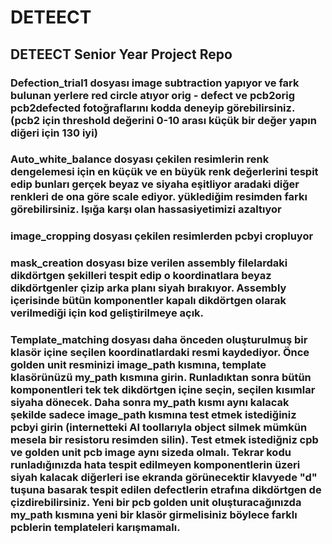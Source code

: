 # DETEECT
## DETEECT Senior Year Project Repo
### Defection_trial1 dosyası image subtraction yapıyor ve fark bulunan yerlere red circle atıyor orig - defect ve pcb2orig pcb2defected fotoğraflarını kodda deneyip görebilirsiniz. (pcb2 için threshold değerini 0-10 arası küçük bir değer yapın diğeri için 130 iyi)
### Auto_white_balance dosyası çekilen resimlerin renk dengelemesi için en küçük ve en büyük renk değerlerini tespit edip bunları gerçek beyaz ve siyaha eşitliyor aradaki diğer renkleri de ona göre scale ediyor. yüklediğim resimden farkı görebilirsiniz. Işığa karşı olan hassasiyetimizi azaltıyor 
### image_cropping dosyası çekilen resimlerden pcbyi cropluyor
### mask_creation dosyası bize verilen assembly filelardaki dikdörtgen şekilleri tespit edip o koordinatlara beyaz dikdörtgenler çizip arka planı siyah bırakıyor. Assembly içerisinde bütün komponentler kapalı dikdörtgen olarak verilmediği için kod geliştirilmeye açık.
### Template_matching dosyası daha önceden oluşturulmuş bir klasör içine seçilen koordinatlardaki resmi kaydediyor. Önce golden unit resminizi image_path kısmına, template klasörünüzü my_path kısmına girin. Runladıktan sonra bütün komponentleri tek tek dikdörtgen içine seçin, seçilen kısımlar siyaha dönecek. Daha sonra my_path kısmı aynı kalacak şekilde sadece image_path kısmına test etmek istediğiniz pcbyi girin (internetteki AI toollarıyla object silmek mümkün mesela bir resistoru resimden silin). Test etmek istediğniz cpb ve golden unit pcb image aynı sizeda olmalı. Tekrar kodu runladığınızda hata tespit edilmeyen komponentlerin üzeri siyah kalacak diğerleri ise ekranda görünecektir klavyede "d" tuşuna basarak tespit edilen defectlerin etrafına dikdörtgen de çizdirebilirsiniz. Yeni bir pcb golden unit oluşturacağınızda my_path kısmına yeni bir klasör girmelisiniz böylece farklı pcblerin templateleri karışmamalı.
